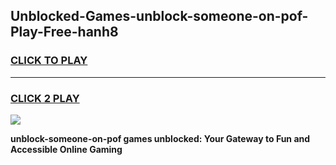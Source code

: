 
## Unblocked-Games-unblock-someone-on-pof-Play-Free-hanh8
<h3>
<a href="https://premium76.site?title=unblock-someone-on-pof&ref=18A1">CLICK TO PLAY</a></h3>
<hr>

<h3>
<a href="https://premium76.site?title=unblock-someone-on-pof&ref=18A1">CLICK 2 PLAY</a>
  
</h3>

<a href="https://premium76.site?title=unblock-someone-on-pof&ref=18A1"><img src="https://clearcache.store/games.png"></a>


**unblock-someone-on-pof games unblocked: Your Gateway to Fun and Accessible Online Gaming**
